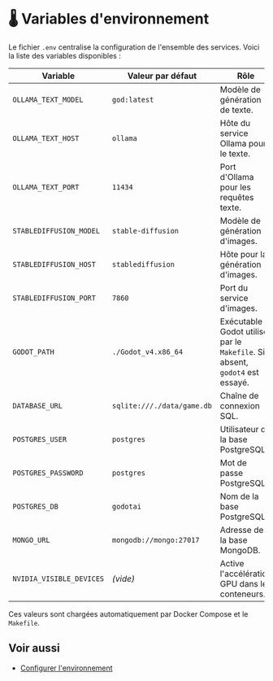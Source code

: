 # 🌡️ Variables d'environnement

Le fichier `.env` centralise la configuration de l'ensemble des services. Voici la liste des variables disponibles :

| Variable | Valeur par défaut | Rôle |
|----------|--------------------|-------|
| `OLLAMA_TEXT_MODEL` | `god:latest` | Modèle de génération de texte. |
| `OLLAMA_TEXT_HOST` | `ollama` | Hôte du service Ollama pour le texte. |
| `OLLAMA_TEXT_PORT` | `11434` | Port d'Ollama pour les requêtes texte. |
| `STABLEDIFFUSION_MODEL` | `stable-diffusion` | Modèle de génération d'images. |
| `STABLEDIFFUSION_HOST` | `stablediffusion` | Hôte pour la génération d'images. |
| `STABLEDIFFUSION_PORT` | `7860` | Port du service d'images. |
| `GODOT_PATH` | `./Godot_v4.x86_64` | Exécutable Godot utilisé par le `Makefile`. Si absent, `godot4` est essayé. |
| `DATABASE_URL` | `sqlite:///./data/game.db` | Chaîne de connexion SQL. |
| `POSTGRES_USER` | `postgres` | Utilisateur de la base PostgreSQL. |
| `POSTGRES_PASSWORD` | `postgres` | Mot de passe PostgreSQL. |
| `POSTGRES_DB` | `godotai` | Nom de la base PostgreSQL. |
| `MONGO_URL` | `mongodb://mongo:27017` | Adresse de la base MongoDB. |
| `NVIDIA_VISIBLE_DEVICES` | _(vide)_ | Active l'accélération GPU dans les conteneurs. |

Ces valeurs sont chargées automatiquement par Docker Compose et le `Makefile`.

## Voir aussi

- [Configurer l'environnement](../guides/configurer-env.md)
